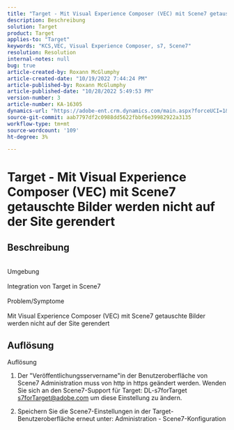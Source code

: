 ```yaml
---
title: "Target - Mit Visual Experience Composer (VEC) mit Scene7 getauschte Bilder werden nicht auf der Site gerendert."
description: Beschreibung
solution: Target
product: Target
applies-to: "Target"
keywords: "KCS,VEC, Visual Experience Composer, s7, Scene7"
resolution: Resolution
internal-notes: null
bug: true
article-created-by: Roxann McGlumphy
article-created-date: "10/19/2022 7:44:24 PM"
article-published-by: Roxann McGlumphy
article-published-date: "10/28/2022 5:49:53 PM"
version-number: 3
article-number: KA-16305
dynamics-url: "https://adobe-ent.crm.dynamics.com/main.aspx?forceUCI=1&pagetype=entityrecord&etn=knowledgearticle&id=5e91a36a-e64f-ed11-bba2-00224808679b"
source-git-commit: aab7797df2c0988dd5622fbbf6e39982922a3135
workflow-type: tm+mt
source-wordcount: '109'
ht-degree: 3%

---
```


# Target - Mit Visual Experience Composer (VEC) mit Scene7 getauschte Bilder werden nicht auf der Site gerendert

## Beschreibung

<br>Umgebung<br><br>
Integration von Target in Scene7
<br><br>Problem/Symptome<br><br>
Mit Visual Experience Composer (VEC) mit Scene7 getauschte Bilder werden nicht auf der Site gerendert


## Auflösung

Auflösung<br>
1. Der &quot;Veröffentlichungsservername&quot;in der Benutzeroberfläche von Scene7 Administration muss von http in https geändert werden. Wenden Sie sich an den Scene7-Support für Target: DL-s7forTarget [s7forTarget@adobe.com](mailto:s7forTarget@adobe.com) um diese Einstellung zu ändern.

2. Speichern Sie die Scene7-Einstellungen in der Target-Benutzeroberfläche erneut unter: Administration - Scene7-Konfiguration




